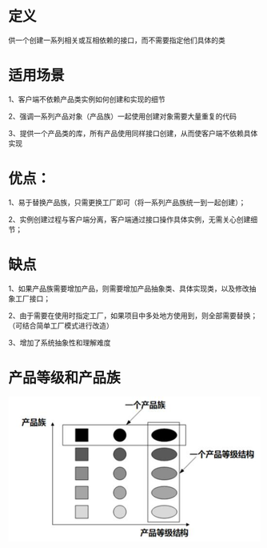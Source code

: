 # 定义
供一个创建一系列相关或互相依赖的接口，而不需要指定他们具体的类

# 适用场景
1、客户端不依赖产品类实例如何创建和实现的细节<p>
2、强调一系列产品对象（产品族）一起使用创建对象需要大量重复的代码<p>
3、提供一个产品类的库，所有产品使用同样接口创建，从而使客户端不依赖具体实现

# 优点：
1、易于替换产品族，只需更换工厂即可（将一系列产品族统一到一起创建）；<p>
2、实例创建过程与客户端分离，客户端通过接口操作具体实例，无需关心创建细节；<p>

# 缺点
1、如果产品族需要增加产品，则需要增加产品抽象类、具体实现类，以及修改抽象工厂接口；<p>
2、由于需要在使用时指定工厂，如果项目中多处地方使用到，则全部需要替换；（可结合简单工厂模式进行改造）<p>
3、增加了系统抽象性和理解难度

# 产品等级和产品族
![Image text](产品等级和产品族.jpg)